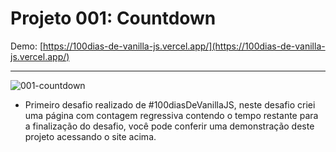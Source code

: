 # Projeto 001: Countdown

Demo: [https://100dias-de-vanilla-js.vercel.app/](https://100dias-de-vanilla-js.vercel.app/)

---

![001-countdown](https://user-images.githubusercontent.com/39461509/127792933-47a4aad8-78b0-4aec-b0aa-4ef8671b0ece.gif)

- Primeiro desafio realizado de #100diasDeVanillaJS, neste desafio criei uma página com contagem regressiva contendo o tempo restante para a finalização do desafio, você pode conferir uma demonstração deste projeto acessando o site acima.